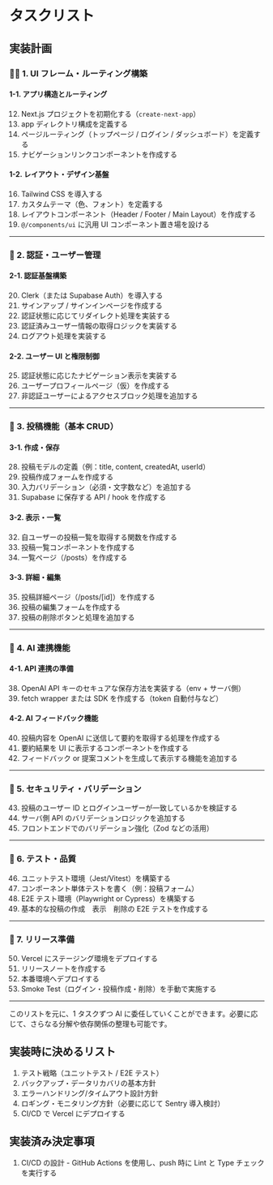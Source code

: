 # タスクリスト

## 実装計画

### 🤷‍♂️ 1. UI フレーム・ルーティング構築

#### 1-1. アプリ構造とルーティング

12. Next.js プロジェクトを初期化する（`create-next-app`）
13. app ディレクトリ構成を定義する
14. ページルーティング（トップページ / ログイン / ダッシュボード）を定義する
15. ナビゲーションリンクコンポーネントを作成する

#### 1-2. レイアウト・デザイン基盤

16. Tailwind CSS を導入する
17. カスタムテーマ（色、フォント）を定義する
18. レイアウトコンポーネント（Header / Footer / Main Layout）を作成する
19. `@/components/ui` に汎用 UI コンポーネント置き場を設ける

---

### 🧩 2. 認証・ユーザー管理

#### 2-1. 認証基盤構築

20. Clerk（または Supabase Auth）を導入する
21. サインアップ / サインインページを作成する
22. 認証状態に応じてリダイレクト処理を実装する
23. 認証済みユーザー情報の取得ロジックを実装する
24. ログアウト処理を実装する

#### 2-2. ユーザー UI と権限制御

25. 認証状態に応じたナビゲーション表示を実装する
26. ユーザープロフィールページ（仮）を作成する
27. 非認証ユーザーによるアクセスブロック処理を追加する

---

### 📒 3. 投稿機能（基本 CRUD）

#### 3-1. 作成・保存

28. 投稿モデルの定義（例：title, content, createdAt, userId）
29. 投稿作成フォームを作成する
30. 入力バリデーション（必須・文字数など）を追加する
31. Supabase に保存する API / hook を作成する

#### 3-2. 表示・一覧

32. 自ユーザーの投稿一覧を取得する関数を作成する
33. 投稿一覧コンポーネントを作成する
34. 一覧ページ（/posts）を作成する

#### 3-3. 詳細・編集

35. 投稿詳細ページ（/posts/[id]）を作成する
36. 投稿の編集フォームを作成する
37. 投稿の削除ボタンと処理を追加する

---

### 🤖 4. AI 連携機能

#### 4-1. API 連携の準備

38. OpenAI API キーのセキュアな保存方法を実装する（env + サーバ側）
39. fetch wrapper または SDK を作成する（token 自動付与など）

#### 4-2. AI フィードバック機能

40. 投稿内容を OpenAI に送信して要約を取得する処理を作成する
41. 要約結果を UI に表示するコンポーネントを作成する
42. フィードバック or 提案コメントを生成して表示する機能を追加する

---

### 🔐 5. セキュリティ・バリデーション

43. 投稿のユーザー ID とログインユーザーが一致しているかを検証する
44. サーバ側 API のバリデーションロジックを追加する
45. フロントエンドでのバリデーション強化（Zod などの活用）

---

### 🧪 6. テスト・品質

46. ユニットテスト環境（Jest/Vitest）を構築する
47. コンポーネント単体テストを書く（例：投稿フォーム）
48. E2E テスト環境（Playwright or Cypress）を構築する
49. 基本的な投稿の作成　表示　削除の E2E テストを作成する

---

### 🚀 7. リリース準備

50. Vercel にステージング環境をデプロイする
51. リリースノートを作成する
52. 本番環境へデプロイする
53. Smoke Test（ログイン・投稿作成・削除）を手動で実施する

---

このリストを元に、1 タスクずつ AI に委任していくことができます。必要に応じて、さらなる分解や依存関係の整理も可能です。

## 実装時に決めるリスト

1. テスト戦略（ユニットテスト / E2E テスト）
2. バックアップ・データリカバリの基本方針
3. エラーハンドリング/タイムアウト設計方針
4. ロギング・モニタリング方針（必要に応じて Sentry 導入検討）
5. CI/CD で Vercel にデプロイする

## 実装済み決定事項

1. CI/CD の設計 - GitHub Actions を使用し、push 時に Lint と Type チェックを実行する
